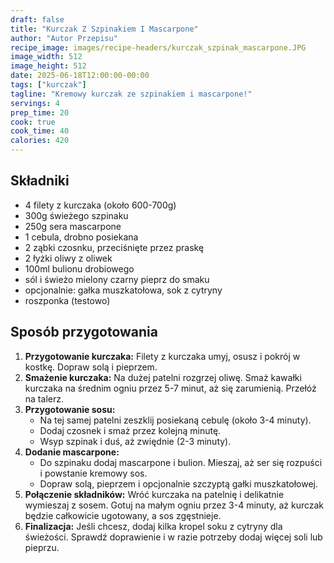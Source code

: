 ```yaml
---
draft: false
title: "Kurczak Z Szpinakiem I Mascarpone"
author: "Autor Przepisu"
recipe_image: images/recipe-headers/kurczak_szpinak_mascarpone.JPG
image_width: 512
image_height: 512
date: 2025-06-18T12:00:00-00:00
tags: ["kurczak"]
tagline: "Kremowy kurczak ze szpinakiem i mascarpone!"
servings: 4
prep_time: 20
cook: true
cook_time: 40
calories: 420
---
```


## Składniki
- 4 filety z kurczaka (około 600-700g)
- 300g świeżego szpinaku
- 250g sera mascarpone
- 1 cebula, drobno posiekana
- 2 ząbki czosnku, przeciśnięte przez praskę
- 2 łyżki oliwy z oliwek
- 100ml bulionu drobiowego
- sól i świeżo mielony czarny pieprz do smaku
- opcjonalnie: gałka muszkatołowa, sok z cytryny
- roszponka (testowo)

## Sposób przygotowania
1. **Przygotowanie kurczaka:** Filety z kurczaka umyj, osusz i pokrój w kostkę. Dopraw solą i pieprzem.
2. **Smażenie kurczaka:** Na dużej patelni rozgrzej oliwę. Smaż kawałki kurczaka na średnim ogniu przez 5-7 minut, aż się zarumienią. Przełóż na talerz.
3. **Przygotowanie sosu:**
   - Na tej samej patelni zeszklij posiekaną cebulę (około 3-4 minuty).
   - Dodaj czosnek i smaż przez kolejną minutę.
   - Wsyp szpinak i duś, aż zwiędnie (2-3 minuty).
4. **Dodanie mascarpone:**
   - Do szpinaku dodaj mascarpone i bulion. Mieszaj, aż ser się rozpuści i powstanie kremowy sos.
   - Dopraw solą, pieprzem i opcjonalnie szczyptą gałki muszkatołowej.
5. **Połączenie składników:** Wróć kurczaka na patelnię i delikatnie wymieszaj z sosem. Gotuj na małym ogniu przez 3-4 minuty, aż kurczak będzie całkowicie ugotowany, a sos zgęstnieje.
6. **Finalizacja:** Jeśli chcesz, dodaj kilka kropel soku z cytryny dla świeżości. Sprawdź doprawienie i w razie potrzeby dodaj więcej soli lub pieprzu.